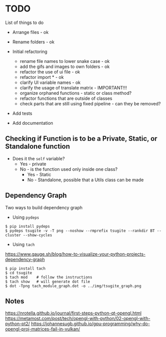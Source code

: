 # TODO

List of things to do

* Arrange files - ok
* Rename folders - ok
* Initial refactoring
    - rename file names to lower snake case - ok
    - add the gifs and images to own folders - ok
    - refactor the use of ui file - ok
    - refactor import * - ok
    - clarify UI variable names - ok
    - clarify the usage of translate matrix - IMPORTANT!!!
    - organize orphaned functions - static or class method?
    - refactor functions that are outside of classes
    - check parts that are still using fixed pipeline - can they be removed?
    
* Add tests
* Add documentation

## Checking if Function is to be a Private, Static, or Standalone function

* Does it the `self` variable?
  * Yes - private
  * No - is the function used only inside one class?
    * Yes - Static
    * No - Standalone, possible that a Utils class can be made
  
## Dependency Graph

Two ways to build dependency graph

* Using `pydeps`
```
$ pip install pydeps
$ pydeps tsugite -v -T png --noshow --rmprefix tsugite --rankdir BT --cluster --show-cycles

```

* Using `tach`

https://www.gauge.sh/blog/how-to-visualize-your-python-projects-dependency-graph

```
$ pip install tach
$ cd tsugite
$ tach mod    # follow the instructions
$ tach show   # will generate dot file
$ dot -Tpng tach_module_graph.dot -o ../img/tsugite_graph.png

```

## Notes

https://nrotella.github.io/journal/first-steps-python-qt-opengl.html
https://metamost.com/post/tech/opengl-with-python/02-opengl-with-python-pt2/
https://johannesugb.github.io/gpu-programming/why-do-opengl-proj-matrices-fail-in-vulkan/